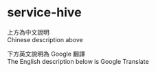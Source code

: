service-hive
==========

上方為中文說明  
Chinese description above  

下方英文說明為 Google 翻譯  
The English description below is Google Translate  

